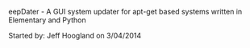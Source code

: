 eepDater - A GUI system updater for apt-get based systems written in Elementary and Python

Started by: Jeff Hoogland on 3/04/2014

